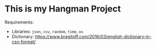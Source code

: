 # This is my Hangman Project


Requirements:  
* Libraries: `json`, `csv`, `random`, `time`, `os`
* Dictionary: https://www.bragitoff.com/2016/03/english-dictionary-in-csv-format/
